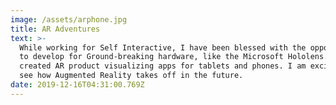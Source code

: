 ```yaml
---
image: /assets/arphone.jpg
title: AR Adventures
text: >-
  While working for Self Interactive, I have been blessed with the opportunity
  to develop for Ground-breaking hardware, like the Microsoft Hololens. I also
  created AR product visualizing apps for tablets and phones. I am excited to
  see how Augmented Reality takes off in the future.
date: 2019-12-16T04:31:00.769Z
---
```


